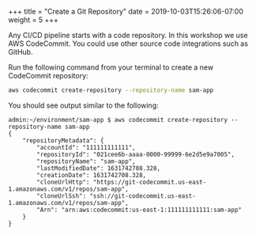 +++
title = "Create a Git Repository"
date = 2019-10-03T15:26:06-07:00
weight = 5
+++

Any CI/CD pipeline starts with a code repository. In this workshop we use AWS CodeCommit. You could
use other source code integrations such as GitHub.

Run the following command from your terminal to create a new CodeCommit repository:

```bash
aws codecommit create-repository --repository-name sam-app
```

You should see output similar to the following:

```
admin:~/environment/sam-app $ aws codecommit create-repository --repository-name sam-app
{
    "repositoryMetadata": {
        "accountId": "111111111111",
        "repositoryId": "021cee6b-aaaa-0000-99999-6e2d5e9a7005",
        "repositoryName": "sam-app",
        "lastModifiedDate": 1631742708.328,
        "creationDate": 1631742708.328,
        "cloneUrlHttp": "https://git-codecommit.us-east-1.amazonaws.com/v1/repos/sam-app",
        "cloneUrlSsh": "ssh://git-codecommit.us-east-1.amazonaws.com/v1/repos/sam-app",
        "Arn": "arn:aws:codecommit:us-east-1:111111111111:sam-app"
    }
}
```
